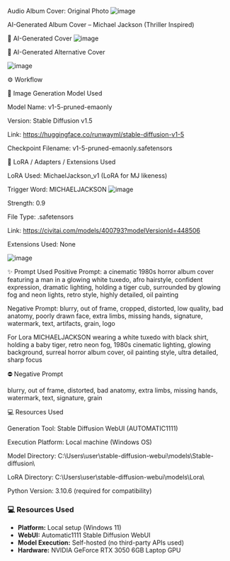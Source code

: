 Audio Album Cover:
Original Photo
![image](https://github.com/user-attachments/assets/e0006f41-3b30-438d-bf8a-c63aaf1e8b18)

AI-Generated Album Cover – Michael Jackson (Thriller Inspired)

💼 AI-Generated Cover
![image](https://github.com/user-attachments/assets/bfeb8383-c4a5-4ba0-9ca3-426d29619c32)


🧐 AI-Generated Alternative Cover

![image](https://github.com/user-attachments/assets/7743ae5c-cc5f-45f4-bf7e-f675d15353a0)


⚙️ Workflow

🧩 Image Generation Model Used

Model Name: v1-5-pruned-emaonly

Version: Stable Diffusion v1.5

Link: https://huggingface.co/runwayml/stable-diffusion-v1-5

Checkpoint Filename: v1-5-pruned-emaonly.safetensors

🧩 LoRA / Adapters / Extensions Used

LoRA Used: MichaelJackson_v1 (LoRA for MJ likeness)

Trigger Word: MICHAELJACKSON
![image](https://github.com/user-attachments/assets/f672d392-294b-4cb8-a9bf-bc4bdc9bcace)

Strength: 0.9

File Type: .safetensors

Link: https://civitai.com/models/400793?modelVersionId=448506

Extensions Used: None

![image](https://github.com/user-attachments/assets/a2a72890-a221-47ef-a1d3-a05d267cad1c)

✨ Prompt Used
Positive Prompt:
a cinematic 1980s horror album cover featuring a man in a glowing white tuxedo, afro hairstyle, confident expression, dramatic lighting, holding a tiger cub, surrounded by glowing fog and neon lights, retro style, highly detailed, oil painting

Negative Prompt:
blurry, out of frame, cropped, distorted, low quality, bad anatomy, poorly drawn face, extra limbs, missing hands, signature, watermark, text, artifacts, grain, logo


For Lora
MICHAELJACKSON wearing a white tuxedo with black shirt, holding a baby tiger, retro neon fog, 1980s cinematic lighting, glowing background, surreal horror album cover, oil painting style, ultra detailed, sharp focus

⛔ Negative Prompt

blurry, out of frame, distorted, bad anatomy, extra limbs, missing hands, watermark, text, signature, grain

💻 Resources Used

Generation Tool: Stable Diffusion WebUI (AUTOMATIC1111)

Execution Platform: Local machine (Windows OS)

Model Directory: C:\Users\user\stable-diffusion-webui\models\Stable-diffusion\

LoRA Directory: C:\Users\user\stable-diffusion-webui\models\Lora\

Python Version: 3.10.6 (required for compatibility)

### 💻 Resources Used
- **Platform:** Local setup (Windows 11)
- **WebUI:** Automatic1111 Stable Diffusion WebUI
- **Model Execution:** Self-hosted (no third-party APIs used)
- **Hardware:** NVIDIA GeForce RTX 3050 6GB Laptop GPU




